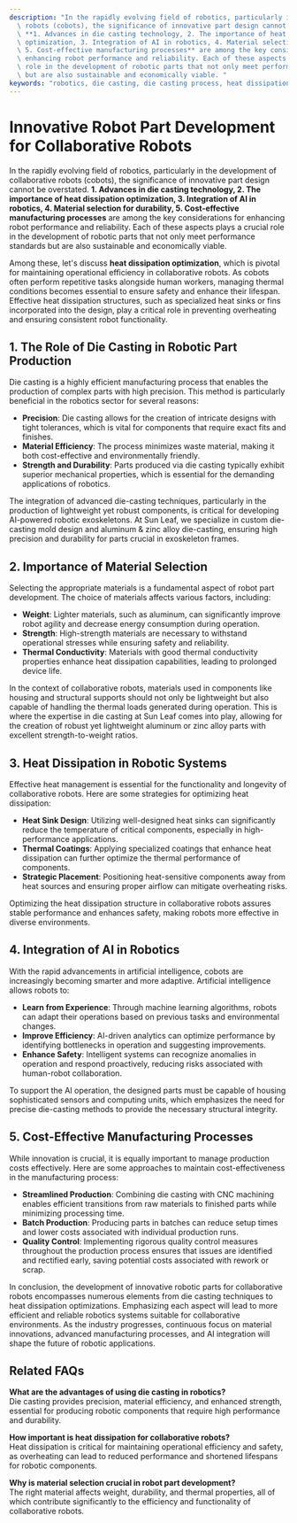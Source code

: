 ```yaml
---
description: "In the rapidly evolving field of robotics, particularly in the development of collaborative\
  \ robots (cobots), the significance of innovative part design cannot be overstated.\
  \ **1. Advances in die casting technology, 2. The importance of heat dissipation\
  \ optimization, 3. Integration of AI in robotics, 4. Material selection for durability,\
  \ 5. Cost-effective manufacturing processes** are among the key considerations for\
  \ enhancing robot performance and reliability. Each of these aspects plays a crucial\
  \ role in the development of robotic parts that not only meet performance standards\
  \ but are also sustainable and economically viable. "
keywords: "robotics, die casting, die casting process, heat dissipation structure"
---
```

# Innovative Robot Part Development for Collaborative Robots  

In the rapidly evolving field of robotics, particularly in the development of collaborative robots (cobots), the significance of innovative part design cannot be overstated. **1. Advances in die casting technology, 2. The importance of heat dissipation optimization, 3. Integration of AI in robotics, 4. Material selection for durability, 5. Cost-effective manufacturing processes** are among the key considerations for enhancing robot performance and reliability. Each of these aspects plays a crucial role in the development of robotic parts that not only meet performance standards but are also sustainable and economically viable. 

Among these, let's discuss **heat dissipation optimization**, which is pivotal for maintaining operational efficiency in collaborative robots. As cobots often perform repetitive tasks alongside human workers, managing thermal conditions becomes essential to ensure safety and enhance their lifespan. Effective heat dissipation structures, such as specialized heat sinks or fins incorporated into the design, play a critical role in preventing overheating and ensuring consistent robot functionality.

## 1. The Role of Die Casting in Robotic Part Production

Die casting is a highly efficient manufacturing process that enables the production of complex parts with high precision. This method is particularly beneficial in the robotics sector for several reasons:

- **Precision**: Die casting allows for the creation of intricate designs with tight tolerances, which is vital for components that require exact fits and finishes.
- **Material Efficiency**: The process minimizes waste material, making it both cost-effective and environmentally friendly.
- **Strength and Durability**: Parts produced via die casting typically exhibit superior mechanical properties, which is essential for the demanding applications of robotics.

The integration of advanced die-casting techniques, particularly in the production of lightweight yet robust components, is critical for developing AI-powered robotic exoskeletons. At Sun Leaf, we specialize in custom die-casting mold design and aluminum & zinc alloy die-casting, ensuring high precision and durability for parts crucial in exoskeleton frames.

## 2. Importance of Material Selection

Selecting the appropriate materials is a fundamental aspect of robot part development. The choice of materials affects various factors, including:

- **Weight**: Lighter materials, such as aluminum, can significantly improve robot agility and decrease energy consumption during operation.
- **Strength**: High-strength materials are necessary to withstand operational stresses while ensuring safety and reliability.
- **Thermal Conductivity**: Materials with good thermal conductivity properties enhance heat dissipation capabilities, leading to prolonged device life.

In the context of collaborative robots, materials used in components like housing and structural supports should not only be lightweight but also capable of handling the thermal loads generated during operation. This is where the expertise in die casting at Sun Leaf comes into play, allowing for the creation of robust yet lightweight aluminum or zinc alloy parts with excellent strength-to-weight ratios.

## 3. Heat Dissipation in Robotic Systems

Effective heat management is essential for the functionality and longevity of collaborative robots. Here are some strategies for optimizing heat dissipation:

- **Heat Sink Design**: Utilizing well-designed heat sinks can significantly reduce the temperature of critical components, especially in high-performance applications.
- **Thermal Coatings**: Applying specialized coatings that enhance heat dissipation can further optimize the thermal performance of components.
- **Strategic Placement**: Positioning heat-sensitive components away from heat sources and ensuring proper airflow can mitigate overheating risks.

Optimizing the heat dissipation structure in collaborative robots assures stable performance and enhances safety, making robots more effective in diverse environments.

## 4. Integration of AI in Robotics

With the rapid advancements in artificial intelligence, cobots are increasingly becoming smarter and more adaptive. Artificial intelligence allows robots to:

- **Learn from Experience**: Through machine learning algorithms, robots can adapt their operations based on previous tasks and environmental changes.
- **Improve Efficiency**: AI-driven analytics can optimize performance by identifying bottlenecks in operation and suggesting improvements.
- **Enhance Safety**: Intelligent systems can recognize anomalies in operation and respond proactively, reducing risks associated with human-robot collaboration.

To support the AI operation, the designed parts must be capable of housing sophisticated sensors and computing units, which emphasizes the need for precise die-casting methods to provide the necessary structural integrity.

## 5. Cost-Effective Manufacturing Processes

While innovation is crucial, it is equally important to manage production costs effectively. Here are some approaches to maintain cost-effectiveness in the manufacturing process:

- **Streamlined Production**: Combining die casting with CNC machining enables efficient transitions from raw materials to finished parts while minimizing processing time.
- **Batch Production**: Producing parts in batches can reduce setup times and lower costs associated with individual production runs.
- **Quality Control**: Implementing rigorous quality control measures throughout the production process ensures that issues are identified and rectified early, saving potential costs associated with rework or scrap.

In conclusion, the development of innovative robotic parts for collaborative robots encompasses numerous elements from die casting techniques to heat dissipation optimizations. Emphasizing each aspect will lead to more efficient and reliable robotics systems suitable for collaborative environments. As the industry progresses, continuous focus on material innovations, advanced manufacturing processes, and AI integration will shape the future of robotic applications.

## Related FAQs

**What are the advantages of using die casting in robotics?**  
Die casting provides precision, material efficiency, and enhanced strength, essential for producing robotic components that require high performance and durability.

**How important is heat dissipation for collaborative robots?**  
Heat dissipation is critical for maintaining operational efficiency and safety, as overheating can lead to reduced performance and shortened lifespans for robotic components.

**Why is material selection crucial in robot part development?**  
The right material affects weight, durability, and thermal properties, all of which contribute significantly to the efficiency and functionality of collaborative robots.
